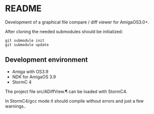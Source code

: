# README #

Development of a graphical file compare / diff viewer for AmigaOS3.0+.

After cloning the needed submodules should be initialized:

    git submodule init
    git submodule update


## Development environment ##

* Amiga with OS3.9
* NDK for AmigaOS 3.9
* StormC 4

The project file src/ADiffView.¶ can be loaded with StormC4. 

In StormC4/gcc mode it should compile without errors and just a few 
warnings..
